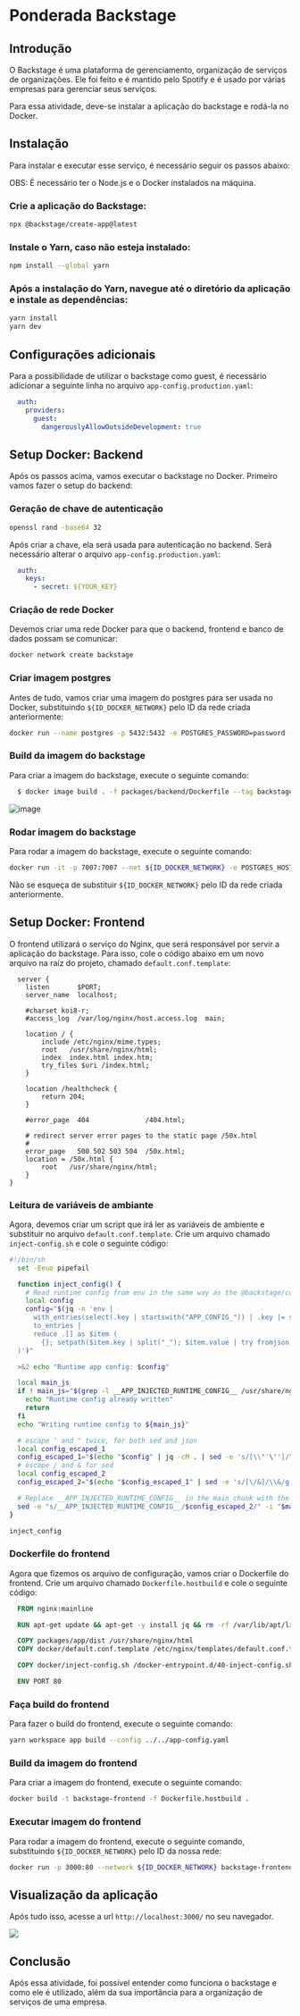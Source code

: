 # Ponderada Backstage
## Introdução
O Backstage é uma plataforma de gerenciamento, organização de serviços de organizações. Ele foi feito e é mantido pelo Spotify e é usado por várias empresas para gerenciar seus serviços.

Para essa atividade, deve-se instalar a aplicação do backstage e rodá-la no Docker. 

## Instalação
Para instalar e executar esse serviço, é necessário seguir os passos abaixo:

OBS: É necessário ter o Node.js e o Docker instalados na máquina.

### Crie a aplicação do Backstage:
```bash
npx @backstage/create-app@latest
```
### Instale o Yarn, caso não esteja instalado:
```bash
npm install --global yarn
```
### Após a instalação do Yarn, navegue até o diretório da aplicação e instale as dependências:
```bash
yarn install
yarn dev
```

## Configurações adicionais

Para a possibilidade de utilizar o backstage como guest, é necessário adicionar a seguinte linha no arquivo `app-config.production.yaml`:
```yaml
  auth:
    providers:
      guest:
        dangerouslyAllowOutsideDevelopment: true
```

## Setup Docker: Backend

Após os passos acima, vamos executar o backstage no Docker. Primeiro vamos fazer o setup do backend:

### Geração de chave de autenticação
```bash
openssl rand -base64 32
```
Após criar a chave, ela será usada para autenticação no backend. Será necessário alterar o arquivo `app-config.production.yaml`:

```yaml
  auth:
    keys:
      - secret: ${YOUR_KEY}
```


### Criação de rede Docker
Devemos criar uma rede Docker para que o backend, frontend e banco de dados possam se comunicar:
```bash
docker network create backstage
```
### Criar imagem postgres
Antes de tudo, vamos criar uma imagem do postgres para ser usada no Docker, substituindo `${ID_DOCKER_NETWORK}` pelo ID da rede criada anteriormente:
```bash
docker run --name postgres -p 5432:5432 -e POSTGRES_PASSWORD=password --net ${ID_DOCKER_NETWORK} -d postgres
```
### Build da imagem do backstage
Para criar a imagem do backstage, execute o seguinte comando:
```bash
  $ docker image build . -f packages/backend/Dockerfile --tag backstage --no-cache
```
![image](./image.png)

### Rodar imagem do backstage
Para rodar a imagem do backstage, execute o seguinte comando:
```bash
docker run -it -p 7007:7007 --net ${ID_DOCKER_NETWORK} -e POSTGRES_HOST=postgres -e POSTGRES_PORT=5432 -e POSTGRES_USER=postgres -e POSTGRES_PASSWORD=password backstage
```
Não se esqueça de substituir `${ID_DOCKER_NETWORK}` pelo ID da rede criada anteriormente.

## Setup Docker: Frontend

O frontend utilizará o serviço do Nginx, que será responsável por servir a aplicação do backstage. Para isso, cole o código abaixo em um novo arquivo na raíz do projeto, chamado `default.conf.template`:

```nginx
  server {
    listen       $PORT;
    server_name  localhost;

    #charset koi8-r;
    #access_log  /var/log/nginx/host.access.log  main;

    location / {
        include /etc/nginx/mime.types;
        root   /usr/share/nginx/html;
        index  index.html index.htm;
        try_files $uri /index.html;
    }

    location /healthcheck {
        return 204;
    }

    #error_page  404              /404.html;

    # redirect server error pages to the static page /50x.html
    #
    error_page   500 502 503 504  /50x.html;
    location = /50x.html {
        root   /usr/share/nginx/html;
    }
}
``` 

### Leitura de variáveis de ambiante

Agora, devemos criar um script que irá ler as variáveis de ambiente e substituir no arquivo `default.conf.template`. Crie um arquivo chamado `inject-config.sh` e cole o seguinte código:

```bash
#!/bin/sh
  set -Eeuo pipefail

  function inject_config() {
    # Read runtime config from env in the same way as the @backstage/config-loader package
    local config
    config="$(jq -n 'env |
      with_entries(select(.key | startswith("APP_CONFIG_")) | .key |= sub("APP_CONFIG_"; "")) |
      to_entries |
      reduce .[] as $item (
        {}; setpath($item.key | split("_"); $item.value | try fromjson catch $item.value)
  )')"

  >&2 echo "Runtime app config: $config"

  local main_js
  if ! main_js="$(grep -l __APP_INJECTED_RUNTIME_CONFIG__ /usr/share/nginx/html/static/*.js)"; then
    echo "Runtime config already written"
    return
  fi
  echo "Writing runtime config to ${main_js}"

  # escape ' and " twice, for both sed and json
  local config_escaped_1
  config_escaped_1="$(echo "$config" | jq -cM . | sed -e 's/[\\"'\'']/\\&/g')"
  # escape / and & for sed
  local config_escaped_2
  config_escaped_2="$(echo "$config_escaped_1" | sed -e 's/[\/&]/\\&/g')"

  # Replace __APP_INJECTED_RUNTIME_CONFIG__ in the main chunk with the runtime config
  sed -e "s/__APP_INJECTED_RUNTIME_CONFIG__/$config_escaped_2/" -i "$main_js"
}

inject_config
```
### Dockerfile do frontend
Agora que fizemos os arquivo de configuração, vamos criar o Dockerfile do frontend. Crie um arquivo chamado `Dockerfile.hostbuild` e cole o seguinte código:

```Dockerfile
  FROM nginx:mainline

  RUN apt-get update && apt-get -y install jq && rm -rf /var/lib/apt/lists/*

  COPY packages/app/dist /usr/share/nginx/html
  COPY docker/default.conf.template /etc/nginx/templates/default.conf.template

  COPY docker/inject-config.sh /docker-entrypoint.d/40-inject-config.sh

  ENV PORT 80
```

### Faça build do frontend
Para fazer o build do frontend, execute o seguinte comando:
```bash
yarn workspace app build --config ../../app-config.yaml
```

### Build da imagem do frontend
Para criar a imagem do frontend, execute o seguinte comando:
```bash
docker build -t backstage-frontend -f Dockerfile.hostbuild . 
```
### Executar imagem do frontend
Para rodar a imagem do frontend, execute o seguinte comando,
substituindo `${ID_DOCKER_NETWORK}` pelo ID da nossa rede:
```bash
docker run -p 3000:80 --network ${ID_DOCKER_NETWORK} backstage-frontend
```

## Visualização da aplicação
Após tudo isso, acesse a url `http://localhost:3000/` no seu navegador.

![](./image-1.png)

## Conclusão
Após essa atividade, foi possível entender como funciona o backstage e como ele é utilizado, além da sua importância para a organização de serviços de uma empresa. 